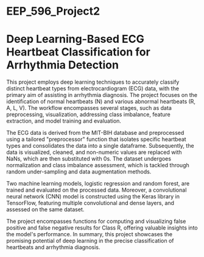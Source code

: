 # EEP_596_Project2
# Deep Learning-Based ECG Heartbeat Classification for Arrhythmia Detection


This project employs deep learning techniques to accurately classify distinct heartbeat types from electrocardiogram (ECG) data, with the primary aim of assisting in arrhythmia diagnosis. The project focuses on the identification of normal heartbeats (N) and various abnormal heartbeats (R, A, L, V). The workflow encompasses several stages, such as data preprocessing, visualization, addressing class imbalance, feature extraction, and model training and evaluation.

The ECG data is derived from the MIT-BIH database and preprocessed using a tailored "preprocessor" function that isolates specific heartbeat types and consolidates the data into a single dataframe. Subsequently, the data is visualized, cleaned, and non-numeric values are replaced with NaNs, which are then substituted with 0s. The dataset undergoes normalization and class imbalance assessment, which is tackled through random under-sampling and data augmentation methods.

Two machine learning models, logistic regression and random forest, are trained and evaluated on the processed data. Moreover, a convolutional neural network (CNN) model is constructed using the Keras library in TensorFlow, featuring multiple convolutional and dense layers, and assessed on the same dataset.

The project encompasses functions for computing and visualizing false positive and false negative results for Class R, offering valuable insights into the model's performance. In summary, this project showcases the promising potential of deep learning in the precise classification of heartbeats and arrhythmia diagnosis.
